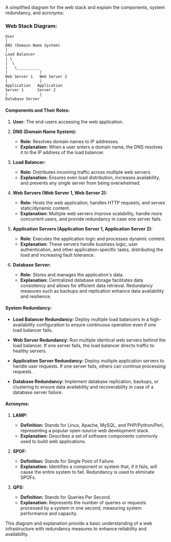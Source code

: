 A simplified diagram for the web stack and explain the components, system redundancy, and acronyms:

### Web Stack Diagram:

```
User
|
DNS (Domain Name System)
|
Load Balancer
| \
|  \
|   \__________
|              |
Web Server 1   Web Server 2
|              |
Application   Application
Server 1      Server 2
|              |
Database Server
```

#### Components and Their Roles:

1. **User:** The end-users accessing the web application.

2. **DNS (Domain Name System):**
   - **Role:** Resolves domain names to IP addresses.
   - **Explanation:** When a user enters a domain name, the DNS resolves it to the IP address of the load balancer.

3. **Load Balancer:**
   - **Role:** Distributes incoming traffic across multiple web servers.
   - **Explanation:** Ensures even load distribution, increases availability, and prevents any single server from being overwhelmed.

4. **Web Servers (Web Server 1, Web Server 2):**
   - **Role:** Hosts the web application, handles HTTP requests, and serves static/dynamic content.
   - **Explanation:** Multiple web servers improve scalability, handle more concurrent users, and provide redundancy in case one server fails.

5. **Application Servers (Application Server 1, Application Server 2):**
   - **Role:** Executes the application logic and processes dynamic content.
   - **Explanation:** These servers handle business logic, user authentication, and other application-specific tasks, distributing the load and increasing fault tolerance.

6. **Database Server:**
   - **Role:** Stores and manages the application's data.
   - **Explanation:** Centralized database storage facilitates data consistency and allows for efficient data retrieval. Redundancy measures such as backups and replication enhance data availability and resilience.

#### System Redundancy:

- **Load Balancer Redundancy:** Deploy multiple load balancers in a high-availability configuration to ensure continuous operation even if one load balancer fails.

- **Web Server Redundancy:** Run multiple identical web servers behind the load balancer. If one server fails, the load balancer directs traffic to healthy servers.

- **Application Server Redundancy:** Deploy multiple application servers to handle user requests. If one server fails, others can continue processing requests.

- **Database Redundancy:** Implement database replication, backups, or clustering to ensure data availability and recoverability in case of a database server failure.

#### Acronyms:

1. **LAMP:**
   - **Definition:** Stands for Linux, Apache, MySQL, and PHP/Python/Perl, representing a popular open-source web development stack.
   - **Explanation:** Describes a set of software components commonly used to build web applications.

2. **SPOF:**
   - **Definition:** Stands for Single Point of Failure.
   - **Explanation:** Identifies a component or system that, if it fails, will cause the entire system to fail. Redundancy is used to eliminate SPOFs.

3. **QPS:**
   - **Definition:** Stands for Queries Per Second.
   - **Explanation:** Represents the number of queries or requests processed by a system in one second, measuring system performance and capacity.

This diagram and explanation provide a basic understanding of a web infrastructure with redundancy measures to enhance reliability and availability.
